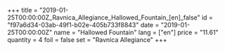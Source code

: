 +++
title = "2019-01-25T00:00:00Z_Ravnica_Allegiance_Hallowed_Fountain_[en]_false"
id = "f97a6d34-03ab-49f1-b02e-405b733f8843"
date = "2019-01-25T00:00:00Z"
name = "Hallowed Fountain"
lang = ["en"]
price = "11.61"
quantity = 4
foil = false
set = "Ravnica Allegiance"
+++
